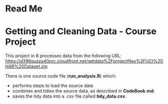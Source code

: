 # Read Me

# Getting and Cleaning Data - Course Project

This project in R processes data from the following URL:
https://d396qusza40orc.cloudfront.net/getdata%2Fprojectfiles%2FUCI%20HAR%20Dataset.zip

There is one source code file (**run_analysis.R**) which:
- performs steps to load the source data
- combines and tidies the source data, as described in **CodeBook.md**.
- saves the tidy data into a .csv file called **tidy_data.csv**.